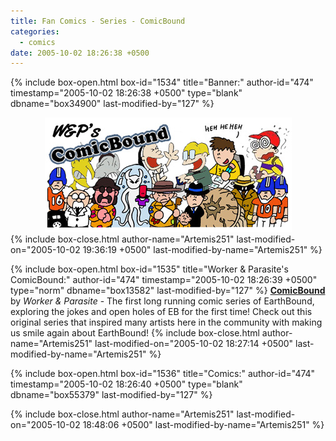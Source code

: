 ```yaml
---
title: Fan Comics - Series - ComicBound
categories:
  - comics
date: 2005-10-02 18:26:38 +0500
---
```

{% include box-open.html box-id="1534" title="Banner:" author-id="474" timestamp="2005-10-02 18:26:38 +0500" type="blank" dbname="box34900" last-modified-by="127" %}
<center><img src="/comics/series/comicbound/comicboundbanner.jpg" /></center>
{% include box-close.html author-name="Artemis251" last-modified-on="2005-10-02 19:36:19 +0500" last-modified-by-name="Artemis251" %}

{% include box-open.html box-id="1535" title="Worker & Parasite's ComicBound:" author-id="474" timestamp="2005-10-02 18:26:39 +0500" type="norm" dbname="box13582" last-modified-by="127" %}
<b><u>ComicBound</u></b> by <i>Worker & Parasite</i> - The first long running comic series of EarthBound, exploring the jokes and open holes of EB for the first time! Check out this original series that inspired many artists here in the community with making us smile again about EarthBound!
{% include box-close.html author-name="Artemis251" last-modified-on="2005-10-02 18:27:14 +0500" last-modified-by-name="Artemis251" %}

{% include box-open.html box-id="1536" title="Comics:" author-id="474" timestamp="2005-10-02 18:26:40 +0500" type="blank" dbname="box55379" last-modified-by="127" %}
<center><navigator search="`Content` LIKE 'ComicBound%'" display="no" /><displaytor mode="twocolumnlist" /></center>
{% include box-close.html author-name="Artemis251" last-modified-on="2005-10-02 18:48:06 +0500" last-modified-by-name="Artemis251" %}
